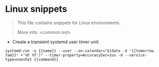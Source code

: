 # Linux snippets

> This file contains snippets for Linux environments.
>
> More info: <common.md>

- Create a transient systemd user timer unit:

`systemd-run -u {{name}} --user --on-calendar="$(date -d '{{tomorrow 7am}}' +'%F %T')" --timer-property=AccuracySec=1us -d --service-type=oneshot {{command}}`
